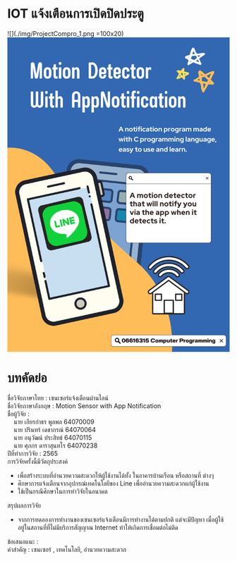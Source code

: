 # IOT แจ้งเตือนการเปิดปิดประตู
![](./img/ProjectCompro_1.png =100x20)
![ProjectCompro_1](img/ProjectCompro_1.png)
# บทคัดย่อ 
ชื่อวิจัยภาษาไทย :  เซนเซอร์แจ้งเตือนผ่านไลน์ \
ชื่อวิจัยภาษาอังกฤษ : Motion Sensor with App Notification \
ชื่อผู้วิจัย : \
&emsp;นาย เกียรกำธร พูลพล 64070009 \
&emsp;นาย ปรินทร์ เดชากรณ์ 64070064 \
&emsp;นาย อนุวัฒน์ ประสิทธ์ 64070115 \
&emsp;นาย ศุภกร ดาราสุนทโร 64070238 \
ปีที่ทำการวิจัย : 2565 \
การวิจัยครั้งนี้มีวัตถุประสงค์ 
- เพื่อสร้างระบบที่อำนวยความสะดวกให้ผู้ใช้งานได้ทั้ง ในอาคารบ้านเรือน หรือสถานที่ ต่างๆ 
- ศึกษาการแจ้งเตือนจากอุปกรณ์เทคโนโลยีของ Line เพื่ออำนวยความสะดวกแก่ผู้ใช้งาน 
- ใช้เป็นกรณีศึกษาในการทำวิจัยในอนาคต 

สรุปผลการวิจัย
- จากการทดลองการทำงานของเซนเซอร์แจ้งเตือนมีการทำงานได้ตามปกติ แต่จะมีปัญหา เมื่อผู้ใช้อยู่ในสถานที่ที่ไม่มีบริการสัญญาณ Internet ทำให้เกิดการเชื่อมต่อไม่ติด

ข้อเสนอแนะ :\
คำสำคัญ : เซนเซอร์ , เทคโนโลยี, อำนวยความสะดวก
